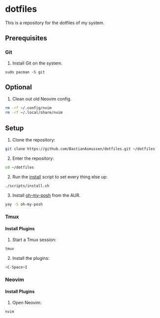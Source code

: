 # dotfiles

This is a repository for the dotfiles of my system.

## Prerequisites

### Git

1. Install Git on the system.
```
sudo pacman -S git
```

## Optional

1. Clean out old Neovim config.
```sh
rm -rf ~/.config/nvim
rm -rf ~/.local/share/nvim
```

## Setup

1. Clone the repository:
```sh
git clone https://github.com/BastianAsmussen/dotfiles.git ~/dotfiles
```

2. Enter the repository:
```sh
cd ~/dotfiles
```

2. Run the [install](scripts/install.sh) script to set every thing else up:
```sh
./scripts/install.sh
```

3. Install [oh-my-posh](https://ohmyposh.dev/) from the AUR.

```sh
yay -S oh-my-posh
```

### Tmux

#### Install Plugins

1. Start a Tmux session:
```sh
tmux
```

2. Install the plugins:
```sh
<C-Space>I
```

### Neovim

#### Install Plugins

1. Open Neovim:
```sh
nvim
```

